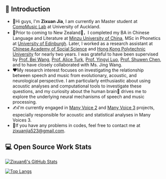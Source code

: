 ## 👋 Introduction

- 🍃Hi guys, I'm **Zixuan Jia**, I am currently an Master student at [CompMusic Lab](https://sites.google.com/view/comp-music-lab/home) at University of Auckland.
- 📖Prior to coming to New Zealand🐑，I completed my BA in Chinese Language and Literature at [Minzu University of China](https://en.wikipedia.org/wiki/Minzu_University_of_China), MSc in Phonetics at [University of Edinburgh](https://ppls.ed.ac.uk/). Later, I worked as a research assistant at [Chinese Academy of Social Science](http://ling.cass.cn/EN/about/202310/t20231030_5693590.html) and [Hong Kong Polytechnic University](https://www.polyu.edu.hk/cbs/) for nearly two years. I was grateful to have been supervised by [Prof. Bei Wang](https://www.researchgate.net/profile/Bei-Wang-5), [Prof. Alice Turk](https://edwebprofiles.ed.ac.uk/profile/alice-turk), [Prof. Yingyi Luo](http://paslab.phonetics.org.cn/?p=3399), [Prof. Shuwen Chen](https://scholar.google.com.hk/citations?user=KihPE_wAAAAJ&hl=en), and to have closely collaborated with Ms. Jing Wang. 
- ❤️My research interest focuses on investigating the relationship between speech and music from evolutionary, acoustic, and neurological perspective. I am particularly enthusiastic about using acoustic analyses and computational tools to investigate these questions, and my curiosity about the human brain🧠 drives me to explore the underlying neural mechanisms of speech and music processing.
- ✍️I'm currently engaged in [Many Voice 2](https://osf.io/preprints/psyarxiv/pv3m9_v3) and [Many Voice 3](https://osf.io/preprints/psyarxiv/c2dba_v2) projects, especially responsible for acoustic and statistical analyses in Many Voices 3.
- 📲If you have any problems in codes, feel free to contact me at zixuanjia523@gmail.com. 

## 💻 Open Source Work Stats

[![Zixuan6's GitHub Stats](https://github-readme-stats.vercel.app/api?username=Zixuan6&show_icons=true&theme=radical&hide=issues&count_private=true&hide_border=true)](https://github.com/Zixuan6)

[![Top Langs](https://github-readme-stats.vercel.app/api/top-langs/?username=Zixuan6&layout=compact&theme=radical&exclude_repo=repo1,repo2&hide_border=true)](https://github.com/Zixuan6)
